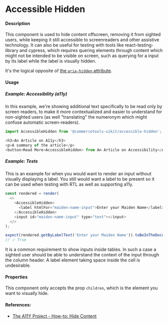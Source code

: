 # Accessible Hidden

#### Description

This component is used to hide content offscreen, removing it from sighted users, while keeping it still accessible to screenreaders and other assistive technology.
It can also be useful for testing with tools like react-testing-library and cypress, which requires quering elements through content which might not be intended to be visible on screen, such as querying for a input by its label while the label is visually hidden.

It's the logical opposite of [the `aria-hidden` attribute](https://developer.mozilla.org/en-US/docs/Web/Accessibility/ARIA/ARIA_Techniques/Using_the_aria-hidden_attribute).

#### Usage

##### Example: Accessibility (a11y)

In this example, we're showing additional text specifically to be read only by screen readers, to make it more contextualized and easier to understand for non-sighted users (as well "translating" the numeronym which might confuse automatic screen-readers).

```js
import AccessibleHidden from '@commercetools-uikit/accessible-hidden';

<h3>An Article on A11y</h3>
<p>A summary of the article</p>
<button>Read More<AccessibleHidden> from An Article on Accessibility</AccessibleHidden></button>
```

##### Example: Tests

This is an example for when you would want to render an input without visually displaying a label. You still would want a label to be present so it can be used when testing with RTL as well as supporting a11y.

```js
const rendered = render(
  <>
    <AccessibleHidden>
      <label htmlFor="maiden-name-input">Enter your Maiden Name</label>
    </AccessibleHidden>
    <input id="maiden-name-input" type="text"></input>
  </>
);

expect(rendered.getByLabelText('Enter your Maiden Name')).toBeInTheDocument();
// ✓ True
```

It is a common requirement to show inputs inside tables. In such a case a sighted user should be able to understand the context of the input through the column header. A label element taking space inside the cell is undesirable.

#### Properties

This component only accepts the prop `children`, which is the element you want to visually hide.

#### References:

- [The A11Y Project - How-to: Hide Content](https://a11yproject.com/posts/how-to-hide-content/)
